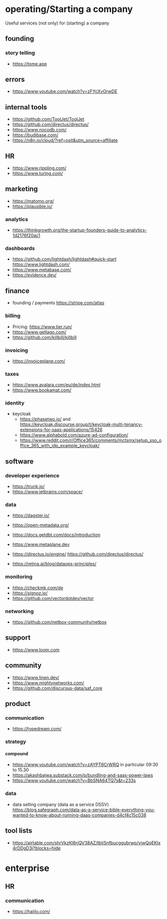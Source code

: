 # operating/Starting a company

Useful services (not only) for (starting) a company

## founding
### story telling

- https://tome.app

## errors

- https://www.youtube.com/watch?v=zFYcXvOrwDE

## internal tools

- https://github.com/ToolJet/ToolJet
- https://github.com/directus/directus/
- https://www.nocodb.com/
- https://budibase.com/
- https://n8n.io/cloud/?ref=osit&utm_source=affiliate

## HR

- https://www.rippling.com/
- https://www.turing.com/

## marketing

- https://matomo.org/
- https://plausible.io/

### analytics
- https://thinkgrowth.org/the-startup-founders-guide-to-analytics-1d2176f20ac1

### dashboards

- https://github.com/lightdash/lightdash#quick-start https://www.lightdash.com/
- https://www.metabase.com/
- https://evidence.dev/

## finance

- founding / payments https://stripe.com/atlas

### billing

- Pricing: https://www.tier.run/
- https://www.getlago.com/
- https://github.com/killbill/killbill

### invoicing

- https://invoiceplane.com/

### taxes

- https://www.avalara.com/eu/de/index.html
- https://www.bookamat.com/

### identity

- keycloak
  - https://phasetwo.io/ and https://keycloak.discourse.group/t/keycloak-multi-tenancy-extensions-for-saas-applications/15426
  - https://www.alphabold.com/azure-ad-configuration/
  - https://www.reddit.com/r/Office365/comments/mctsmx/setup_sso_office_365_with_idp_example_keycloak/

## software

### developer experience

- https://trunk.io/
- https://www.jetbrains.com/space/

### data

- https://dagster.io/
- https://open-metadata.org/
- https://docs.getdbt.com/docs/introduction
- https://www.metaplane.dev
- https://directus.io/engine/ https://github.com/directus/directus/

- https://retina.ai/blog/dataops-principles/

### monitoring

- https://checkmk.com/de
- https://signoz.io/
- https://github.com/vectordotdev/vector

### networking

- https://github.com/netbox-community/netbox

## support

- https://www.loom.com

## community

- https://www.linen.dev/
- https://www.mightynetworks.com/
- https://github.com/discursus-data/saf_core

## product

### communication

- https://typedream.com/

### strategy

#### compound

- https://www.youtube.com/watch?v=zAYPT6CrWRQ in particular 09:30 to 15.30 
- https://akashbajwa.substack.com/p/bundling-and-saas-power-laws
- https://www.youtube.com/watch?v=BbSNA64TQ7s&t=233s

### data
- data selling company (data as a service DSSV) https://blog.safegraph.com/data-as-a-service-bible-everything-you-wanted-to-know-about-running-daas-companies-d4cf4c15c038


## tool lists

- https://airtable.com/shrVkzKl8rjQV38AZ/tbliSnfbucggubrwp/viwQqEKIx4rDDgD3j?blocks=hide


# enterprise

## HR

### communication
- https://haiilo.com/
